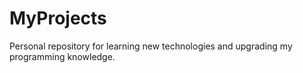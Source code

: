 # MyProjects
Personal repository for learning new technologies and upgrading my programming knowledge.
